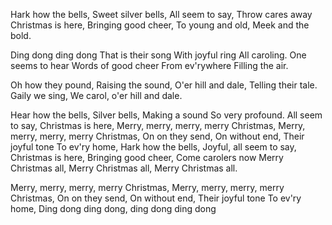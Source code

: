 Hark how the bells,
Sweet silver bells,
All seem to say,
Throw cares away
Christmas is here,
Bringing good cheer,
To young and old,
Meek and the bold.

Ding dong ding dong
That is their song
With joyful ring
All caroling.
One seems to hear
Words of good cheer
From ev'rywhere
Filling the air.

Oh how they pound,
Raising the sound,
O'er hill and dale,
Telling their tale.
Gaily we sing,
We carol, o'er hill and dale.

Hear how the bells,
Silver bells,
Making a sound
So very profound.
All seem to say,
Christmas is here,
Merry, merry, merry, merry Christmas,
Merry, merry, merry, merry Christmas,
On on they send,
On without end,
Their joyful tone
To ev'ry home,
Hark how the bells,
Joyful, all seem to say,
Christmas is here,
Bringing good cheer,
Come carolers now
Merry Christmas all, 
Merry Christmas all, 
Merry Christmas all.

Merry, merry, merry, merry Christmas,
Merry, merry, merry, merry Christmas,
On on they send,
On without end,
Their joyful tone
To ev'ry home,
Ding dong ding dong, ding dong ding dong
